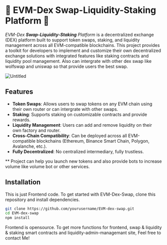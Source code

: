 # 🔭  EVM-Dex **Swap-Liquidity-Staking** Platform  🔭

_EVM-Dex **Swap-Liquidity-Staking** Platform_ is a decentralized exchange (DEX) platform built to support token swaps, staking, and liquidity management across all EVM-compatible blockchains. This project provides a toolkit for developers to implement and customize their own decentralized exchange solutions with integrated features like staking contracts and liquidity pool management.
Also can intergrate with other dex swap like wolfswap and uniswap so that provide users the best swap.


![Untitled](https://github.com/user-attachments/assets/7d7a3a5b-e032-46e1-8978-3a24efc39ba7)


## Features

- **Token Swaps**: Allows users to swap tokens on any EVM chain using their own router or can intergrate with other swaps.
- **Staking**: Supports staking on customizable contracts and provide rewards.
- **Liquidity Management**: Users can add and remove liquidity on their own factory and router.
- **Cross-Chain Compatibility**: Can be deployed across all EVM-compatible blockchains (Ethereum, Binance Smart Chain, Polygon, Avalanche, etc.).
- **Fully Decentralized**: No centralized intermediary, fully trustless.


 ** Project can help you launch new tokens and also provide bots to increase volume like volume bot or other services.


## Installation

This is just Frontend code.
To get started with EVM-Dex-Swap, clone this repository and install dependencies.

```bash
git clone https://github.com/yourusername/EVM-dex-swap.git
cd EVM-dex-swap
npm install
```

Frontend is opensource.
To get more functions for frontend, swap & liquidity & staking smart contracts and liquidity-admin-managemant site, Feel free to contact Me!



